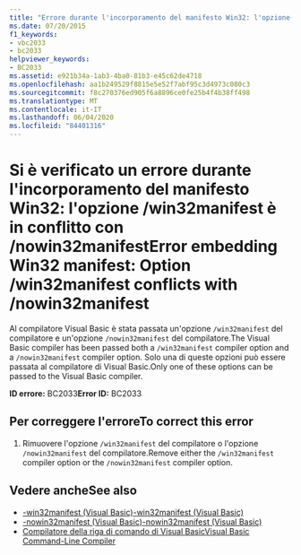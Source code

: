 ```yaml
---
title: "Errore durante l'incorporamento del manifesto Win32: l'opzione-win32manifest è in conflitto con-nowin32manifest"
ms.date: 07/20/2015
f1_keywords:
- vbc2033
- bc2033
helpviewer_keywords:
- BC2033
ms.assetid: e921b34a-1ab3-4ba0-81b3-e45c62de4718
ms.openlocfilehash: aa1b249529f8815e5e52f7abf95c3d4973c080c3
ms.sourcegitcommit: f8c270376ed905f6a8896ce0fe25b4f4b38ff498
ms.translationtype: MT
ms.contentlocale: it-IT
ms.lasthandoff: 06/04/2020
ms.locfileid: "84401316"
---
```

# <a name="error-embedding-win32-manifest-option-win32manifest-conflicts-with-nowin32manifest"></a><span data-ttu-id="e7545-102">Si è verificato un errore durante l'incorporamento del manifesto Win32: l'opzione /win32manifest è in conflitto con /nowin32manifest</span><span class="sxs-lookup"><span data-stu-id="e7545-102">Error embedding Win32 manifest: Option /win32manifest conflicts with /nowin32manifest</span></span>
<span data-ttu-id="e7545-103">Al compilatore Visual Basic è stata passata un'opzione `/win32manifest` del compilatore e un'opzione `/nowin32manifest` del compilatore.</span><span class="sxs-lookup"><span data-stu-id="e7545-103">The Visual Basic compiler has been passed both a `/win32manifest` compiler option and a `/nowin32manifest` compiler option.</span></span> <span data-ttu-id="e7545-104">Solo una di queste opzioni può essere passata al compilatore di Visual Basic.</span><span class="sxs-lookup"><span data-stu-id="e7545-104">Only one of these options can be passed to the Visual Basic compiler.</span></span>  
  
 <span data-ttu-id="e7545-105">**ID errore:** BC2033</span><span class="sxs-lookup"><span data-stu-id="e7545-105">**Error ID:** BC2033</span></span>  
  
## <a name="to-correct-this-error"></a><span data-ttu-id="e7545-106">Per correggere l'errore</span><span class="sxs-lookup"><span data-stu-id="e7545-106">To correct this error</span></span>  
  
1. <span data-ttu-id="e7545-107">Rimuovere l'opzione `/win32manifest` del compilatore o l'opzione `/nowin32manifest` del compilatore.</span><span class="sxs-lookup"><span data-stu-id="e7545-107">Remove either the `/win32manifest` compiler option or the `/nowin32manifest` compiler option.</span></span>  
  
## <a name="see-also"></a><span data-ttu-id="e7545-108">Vedere anche</span><span class="sxs-lookup"><span data-stu-id="e7545-108">See also</span></span>

- [<span data-ttu-id="e7545-109">-win32manifest (Visual Basic)</span><span class="sxs-lookup"><span data-stu-id="e7545-109">-win32manifest (Visual Basic)</span></span>](../reference/command-line-compiler/win32manifest.md)
- [<span data-ttu-id="e7545-110">-nowin32manifest (Visual Basic)</span><span class="sxs-lookup"><span data-stu-id="e7545-110">-nowin32manifest (Visual Basic)</span></span>](../reference/command-line-compiler/nowin32manifest.md)
- [<span data-ttu-id="e7545-111">Compilatore della riga di comando di Visual Basic</span><span class="sxs-lookup"><span data-stu-id="e7545-111">Visual Basic Command-Line Compiler</span></span>](../reference/command-line-compiler/index.md)
